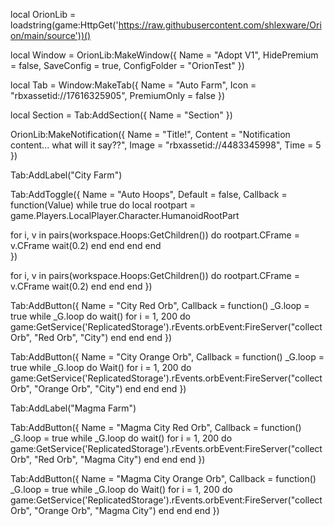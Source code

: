 local OrionLib = loadstring(game:HttpGet('https://raw.githubusercontent.com/shlexware/Orion/main/source'))()

local Window = OrionLib:MakeWindow({ Name = "Adopt V1", HidePremium = false, SaveConfig = true, ConfigFolder = "OrionTest" })

local Tab = Window:MakeTab({ Name = "Auto Farm", Icon = "rbxassetid://17616325905", PremiumOnly = false })

local Section = Tab:AddSection({ Name = "Section" })

OrionLib:MakeNotification({ Name = "Title!", Content = "Notification content... what will it say??", Image = "rbxassetid://4483345998", Time = 5 })

Tab:AddLabel("City Farm")

Tab:AddToggle({
	Name = "Auto Hoops",
	Default = false,
	Callback = function(Value)
		while true do
  local rootpart = game.Players.LocalPlayer.Character.HumanoidRootPart

for i, v in pairs(workspace.Hoops:GetChildren()) do rootpart.CFrame = v.CFrame wait(0.2) end end
end
	end    
})

for i, v in pairs(workspace.Hoops:GetChildren()) do rootpart.CFrame = v.CFrame wait(0.2) end end end })

Tab:AddButton({ Name = "City Red Orb", Callback = function() _G.loop = true while _G.loop do wait() for i = 1, 200 do game:GetService('ReplicatedStorage').rEvents.orbEvent:FireServer("collectOrb", "Red Orb", "City") end end end })

Tab:AddButton({ Name = "City Orange Orb", Callback = function() _G.loop = true while _G.loop do Wait() for i = 1, 200 do game:GetService('ReplicatedStorage').rEvents.orbEvent:FireServer("collectOrb", "Orange Orb", "City") end end end })

Tab:AddLabel("Magma Farm")

Tab:AddButton({ Name = "Magma City Red Orb", Callback = function() _G.loop = true while _G.loop do wait() for i = 1, 200 do game:GetService('ReplicatedStorage').rEvents.orbEvent:FireServer("collectOrb", "Red Orb", "Magma City") end end end })

Tab:AddButton({ Name = "Magma City Orange Orb", Callback = function() _G.loop = true while _G.loop do Wait() for i = 1, 200 do game:GetService('ReplicatedStorage').rEvents.orbEvent:FireServer("collectOrb", "Orange Orb", "Magma City") end end end })
